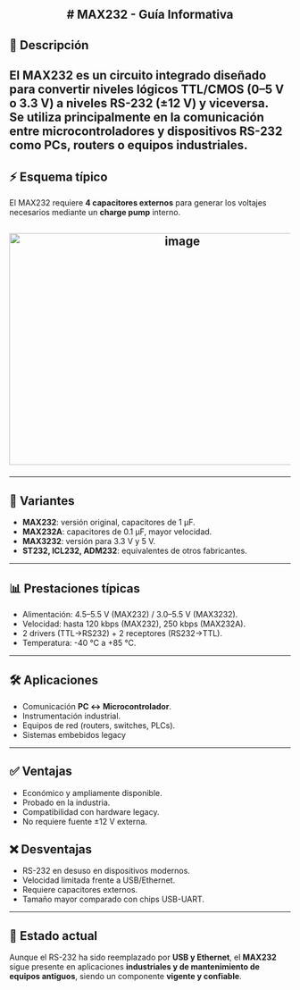 ## <h2><p align="center"> <b> # MAX232 - Guía Informativa  </b> </h2> 

## 📖 Descripción

El **MAX232** es un circuito integrado diseñado para convertir niveles lógicos **TTL/CMOS (0–5 V o 3.3 V)** a niveles **RS-232 (±12 V)** y viceversa.  
Se utiliza principalmente en la comunicación entre **microcontroladores** y **dispositivos RS-232** como PCs, routers o equipos industriales.
---
## ⚡ Esquema típico
El MAX232 requiere **4 capacitores externos** para generar los voltajes necesarios mediante un **charge pump** interno.
<h2><p align="center"> <b> <img width="604" height="415" alt="image" src="https://github.com/user-attachments/assets/b8a6798b-378b-4e8d-8abf-025d4a5ef54a" /> </b> </h2> 

---
## 🔎 Variantes
- **MAX232**: versión original, capacitores de 1 µF.
- **MAX232A**: capacitores de 0.1 µF, mayor velocidad.
- **MAX3232**: versión para 3.3 V y 5 V.
- **ST232, ICL232, ADM232**: equivalentes de otros fabricantes.
---
## 📊 Prestaciones típicas
- Alimentación: 4.5–5.5 V (MAX232) / 3.0–5.5 V (MAX3232).
- Velocidad: hasta 120 kbps (MAX232), 250 kbps (MAX232A).
- 2 drivers (TTL→RS232) + 2 receptores (RS232→TTL).
- Temperatura: -40 °C a +85 °C.
---
## 🛠️ Aplicaciones
- Comunicación **PC ↔ Microcontrolador**.
- Instrumentación industrial.
- Equipos de red (routers, switches, PLCs).
- Sistemas embebidos legacy
---
## ✅ Ventajas
- Económico y ampliamente disponible.
- Probado en la industria.
- Compatibilidad con hardware legacy.
- No requiere fuente ±12 V externa.
## ❌ Desventajas
- RS-232 en desuso en dispositivos modernos.
- Velocidad limitada frente a USB/Ethernet.
- Requiere capacitores externos.
- Tamaño mayor comparado con chips USB-UART.
---
## 📌 Estado actual
Aunque el RS-232 ha sido reemplazado por **USB y Ethernet**, el **MAX232** sigue presente en aplicaciones **industriales y de mantenimiento de equipos antiguos**, siendo un componente **vigente y confiable**.
